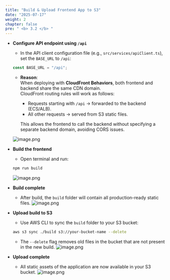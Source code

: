 ```yaml
---
title: "Build & Upload Frontend App to S3"
date: "2025-07-17"
weight: 2
chapter: false
pre: " <b> 3.2 </b> "
---
```


- **Configure API endpoint using `/api`**

    - In the API client configuration file (e.g., `src/services/apiClient.ts`), set the `BASE_URL` to `/api`:

    ```ts
    const BASE_URL = "/api";
    ```

    - **Reason**:  
      When deploying with **CloudFront Behaviors**, both frontend and backend share the same CDN domain.  
      CloudFront routing rules will work as follows:
        - Requests starting with `/api` → forwarded to the backend (ECS/ALB).
        - All other requests → served from S3 static files.  

      This allows the frontend to call the backend without specifying a separate backend domain, avoiding CORS issues.

    ![image.png](/images/03/2/1.png)

- **Build the frontend**

    - Open terminal and run:
    ```bash
    npm run build
    ```
    ![image.png](/images/03/2/2.png)

- **Build complete**

    - After build, the `build` folder will contain all production-ready static files.
    ![image.png](/images/03/2/3.png)

- **Upload build to S3**

    - Use AWS CLI to sync the `build` folder to your S3 bucket:
    ```bash
    aws s3 sync ./build s3://your-bucket-name --delete
    ```
    - The `--delete` flag removes old files in the bucket that are not present in the new build.
    ![image.png](/images/03/2/4.png)

- **Upload complete**

    - All static assets of the application are now available in your S3 bucket.
    ![image.png](/images/03/2/5.png)

